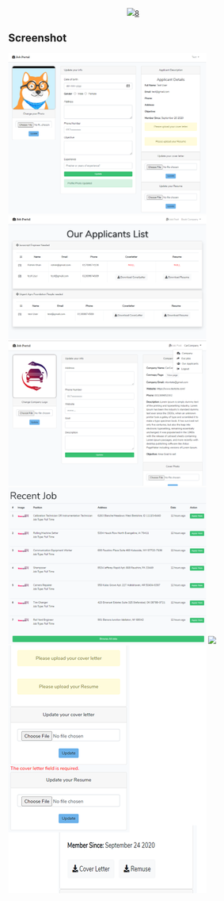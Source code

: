 <p align="center"><a href="https://laravel.com" target="_blank"><img src="https://raw.githubusercontent.com/laravel/art/master/logo-lockup/5%20SVG/2%20CMYK/1%20Full%20Color/laravel-logolockup-cmyk-red.svg" width="400">8</a></p>



## Screenshot




<p float="left">
  <img src="https://github.com/alaminstore/JobPortal-Application/blob/master/screenshots/ApplicantProfile.png" width="400">
  <img src="https://github.com/alaminstore/JobPortal-Application/blob/master/screenshots/applicants.png" width="400">
  <img src="https://github.com/alaminstore/JobPortal-Application/blob/master/screenshots/companyProfile.png" width="400">
  <img src="https://github.com/alaminstore/JobPortal-Application/blob/master/screenshots/joblist.png" width="400">
  <img src="https://github.com/alaminstore/JobPortal-Application/blob/master/screenshots/companysAllposts.png width="400">
  <img src="https://github.com/alaminstore/JobPortal-Application/blob/master/screenshots/size.png">
</p>

